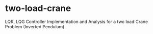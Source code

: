 # two-load-crane
LQR, LQG Controller Implementation and Analysis for a two load Crane Problem (Inverted Pendulum) 
